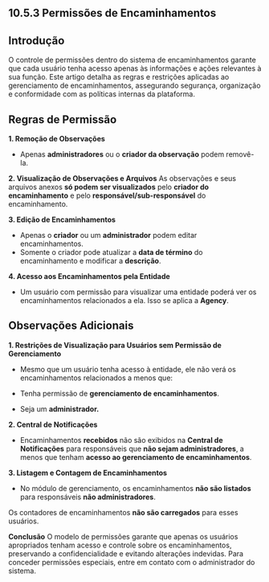 ## 10.5.3 Permissões de Encaminhamentos

## Introdução
O controle de permissões dentro do sistema de encaminhamentos garante que cada usuário tenha acesso apenas às informações e ações relevantes à sua função. Este artigo detalha as regras e restrições aplicadas ao gerenciamento de encaminhamentos, assegurando segurança, organização e conformidade com as políticas internas da plataforma.

## Regras de Permissão
**1. Remoção de Observações**
- Apenas **administradores** ou o **criador da observação** podem removê-la.

**2. Visualização de Observações e Arquivos**
As observações e seus arquivos anexos **só podem ser visualizados** pelo **criador do encaminhamento** e pelo **responsável/sub-responsável** do encaminhamento.

**3. Edição de Encaminhamentos**
- Apenas o **criador** ou um **administrador** podem editar encaminhamentos.
- Somente o criador pode atualizar a **data de término** do encaminhamento e modificar a **descrição**.

**4. Acesso aos Encaminhamentos pela Entidade**
- Um usuário com permissão para visualizar uma entidade poderá ver os encaminhamentos relacionados a ela. Isso se aplica a **Agency**.

## Observações Adicionais

**1. Restrições de Visualização para Usuários sem Permissão de Gerenciamento**
- Mesmo que um usuário tenha acesso à entidade, ele não verá os encaminhamentos relacionados a menos que:

- Tenha permissão de **gerenciamento de encaminhamentos**.
- Seja um **administrador.**

**2. Central de Notificações**
- Encaminhamentos **recebidos** não são exibidos na **Central de Notificações** para responsáveis que **não sejam administradores**, a menos que tenham **acesso ao gerenciamento de encaminhamentos**.

**3. Listagem e Contagem de Encaminhamentos**
- No módulo de gerenciamento, os encaminhamentos **não são listados** para responsáveis **não administradores**.

Os contadores de encaminhamentos **não são carregados** para esses usuários.

**Conclusão**
O modelo de permissões garante que apenas os usuários apropriados tenham acesso e controle sobre os encaminhamentos, preservando a confidencialidade e evitando alterações indevidas. Para conceder permissões especiais, entre em contato com o administrador do sistema.
